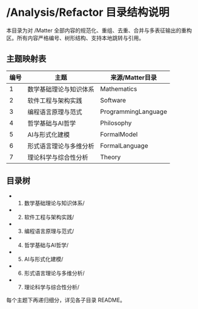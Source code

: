 # /Analysis/Refactor 目录结构说明

本目录为对 /Matter 全部内容的规范化、重组、去重、合并与多表征输出的重构区。所有内容严格编号、树形结构、支持本地跳转与引用。

## 主题映射表

| 编号 | 主题                         | 来源/Matter目录           |
|------|------------------------------|--------------------------|
| 1    | 数学基础理论与知识体系       | Mathematics              |
| 2    | 软件工程与架构实践           | Software                 |
| 3    | 编程语言原理与范式           | ProgrammingLanguage      |
| 4    | 哲学基础与AI哲学             | Philosophy               |
| 5    | AI与形式化建模               | FormalModel              |
| 6    | 形式语言理论与多维分析       | FormalLanguage           |
| 7    | 理论科学与综合性分析         | Theory                   |

## 目录树

- 1. 数学基础理论与知识体系/
- 2. 软件工程与架构实践/
- 3. 编程语言原理与范式/
- 4. 哲学基础与AI哲学/
- 5. AI与形式化建模/
- 6. 形式语言理论与多维分析/
- 7. 理论科学与综合性分析/

每个主题下再递归细分，详见各子目录 README。 